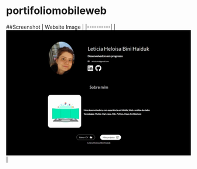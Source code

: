 # portifoliomobileweb

##Screenshot
| Website Image |
|----------|
| ![App Screenshot](screenshot/screen.jpeg) |
